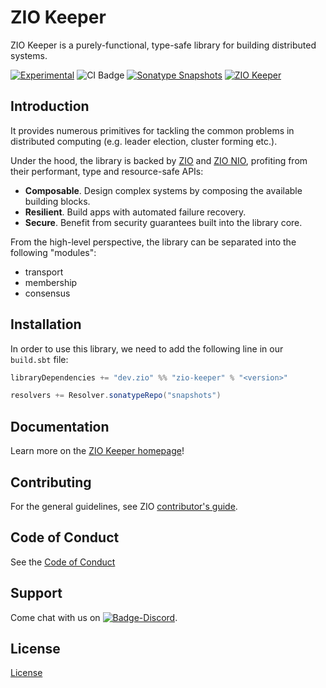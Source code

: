 [//]: # (This file was autogenerated using `zio-sbt-website` plugin via `sbt generateReadme` command.)
[//]: # (So please do not edit it manually. Instead, change "docs/index.md" file or sbt setting keys)
[//]: # (e.g. "readmeDocumentation" and "readmeSupport".)

# ZIO Keeper

ZIO Keeper is a purely-functional, type-safe library for building distributed systems.

[![Experimental](https://img.shields.io/badge/Project%20Stage-Experimental-yellowgreen.svg)](https://github.com/zio/zio/wiki/Project-Stages) ![CI Badge](https://github.com/zio/zio-keeper/workflows/CI/badge.svg) [![Sonatype Snapshots](https://img.shields.io/nexus/s/https/oss.sonatype.org/dev.zio/zio-keeper_2.13.svg?label=Sonatype%20Snapshot)](https://oss.sonatype.org/content/repositories/snapshots/dev/zio/zio-keeper_2.13/) [![ZIO Keeper](https://img.shields.io/github/stars/zio/zio-keeper?style=social)](https://github.com/zio/zio-keeper)

## Introduction

It provides numerous primitives for tackling the common problems in distributed computing (e.g. leader election, cluster forming etc.).

Under the hood, the library is backed by [ZIO][Link-ZIO] and [ZIO NIO][Link-NIO], profiting from their performant, type and resource-safe APIs:
- **Composable**. Design complex systems by composing the available building blocks.
- **Resilient**. Build apps with automated failure recovery.
- **Secure**. Benefit from security guarantees built into the library core.

From the high-level perspective, the library can be separated into the following
"modules":
- transport
- membership
- consensus

## Installation

In order to use this library, we need to add the following line in our `build.sbt` file:

```scala
libraryDependencies += "dev.zio" %% "zio-keeper" % "<version>"

resolvers += Resolver.sonatypeRepo("snapshots")
```

[Link-ZIO]: https://zio.dev
[Link-NIO]: https://zio.github.io/zio-nio/

## Documentation

Learn more on the [ZIO Keeper homepage](https://zio.dev/zio-keeper/)!

## Contributing

For the general guidelines, see ZIO [contributor's guide](https://zio.dev/about/contributing).

## Code of Conduct

See the [Code of Conduct](https://zio.dev/about/code-of-conduct)

## Support

Come chat with us on [![Badge-Discord]][Link-Discord].

[Badge-Discord]: https://img.shields.io/discord/629491597070827530?logo=discord "chat on discord"
[Link-Discord]: https://discord.gg/2ccFBr4 "Discord"

## License

[License](LICENSE)
